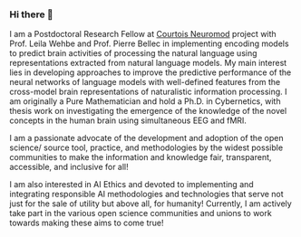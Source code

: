 ### Hi there 👋

I am a Postdoctoral Research Fellow at [Courtois Neuromod](https://www.cneuromod.ca/) project with Prof. Leila Wehbe and Prof. Pierre Bellec in implementing encoding models to predict brain activities of processing the natural language using representations extracted from natural language models. My main interest lies in developing approaches to improve the predictive performance of the neural networks of language models with well-defined features from the cross-model brain representations of naturalistic information processing. I am originally a Pure Mathematician and hold a Ph.D. in Cybernetics, with thesis work on investigating the emergence of the knowledge of the novel concepts in the human brain using simultaneous EEG and fMRI.

I am a passionate advocate of the development and adoption of the open science/ source tool, practice, and methodologies by the widest possible communities to make the information and knowledge fair, transparent, accessible, and inclusive for all! 

I am also interested in AI Ethics and devoted to implementing and integrating responsible AI methodologies and technologies that serve not just for the sale of utility but above all, for humanity! Currently, I am actively take part in the various open science communities and unions to work towards making these aims to come true!


<!--
**complexbrains/complexbrains** is a ✨ _special_ ✨ repository because its `README.md` (this file) appears on your GitHub profile.

Here are some ideas to get you started:

- 🔭 I’m currently working on ...
- 🌱 I’m currently learning ...
- 👯 I’m looking to collaborate on ...
- 🤔 I’m looking for help with ...
- 💬 Ask me about ...
- 📫 How to reach me: ...
- 😄 Pronouns: ...
- ⚡ Fun fact: ...
-->
